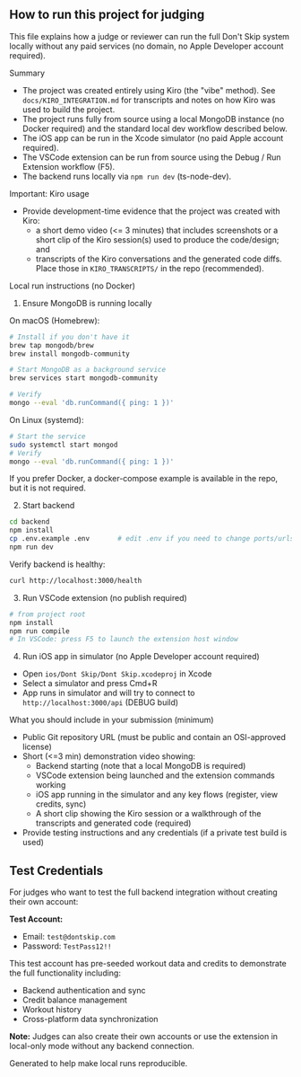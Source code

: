 ## How to run this project for judging

This file explains how a judge or reviewer can run the full Don't Skip system locally without any paid services (no domain, no Apple Developer account required).

Summary

- The project was created entirely using Kiro (the "vibe" method). See `docs/KIRO_INTEGRATION.md` for transcripts and notes on how Kiro was used to build the project.
- The project runs fully from source using a local MongoDB instance (no Docker required) and the standard local dev workflow described below.
- The iOS app can be run in the Xcode simulator (no paid Apple account required).
- The VSCode extension can be run from source using the Debug / Run Extension workflow (F5).
- The backend runs locally via `npm run dev` (ts-node-dev).

Important: Kiro usage

- Provide development-time evidence that the project was created with Kiro:
  - a short demo video (<= 3 minutes) that includes screenshots or a short clip of the Kiro session(s) used to produce the code/design; and
  - transcripts of the Kiro conversations and the generated code diffs. Place those in `KIRO_TRANSCRIPTS/` in the repo (recommended).

Local run instructions (no Docker)

1. Ensure MongoDB is running locally

On macOS (Homebrew):

```bash
# Install if you don't have it
brew tap mongodb/brew
brew install mongodb-community

# Start MongoDB as a background service
brew services start mongodb-community

# Verify
mongo --eval 'db.runCommand({ ping: 1 })'
```

On Linux (systemd):

```bash
# Start the service
sudo systemctl start mongod
# Verify
mongo --eval 'db.runCommand({ ping: 1 })'
```

If you prefer Docker, a docker-compose example is available in the repo, but it is not required.

2. Start backend

```bash
cd backend
npm install
cp .env.example .env       # edit .env if you need to change ports/urls
npm run dev
```

Verify backend is healthy:

```bash
curl http://localhost:3000/health
```

3. Run VSCode extension (no publish required)

```bash
# from project root
npm install
npm run compile
# In VSCode: press F5 to launch the extension host window
```

4. Run iOS app in simulator (no Apple Developer account required)

- Open `ios/Dont Skip/Dont Skip.xcodeproj` in Xcode
- Select a simulator and press Cmd+R
- App runs in simulator and will try to connect to `http://localhost:3000/api` (DEBUG build)

What you should include in your submission (minimum)

- Public Git repository URL (must be public and contain an OSI-approved license)
- Short (<=3 min) demonstration video showing:
  - Backend starting (note that a local MongoDB is required)
  - VSCode extension being launched and the extension commands working
  - iOS app running in the simulator and any key flows (register, view credits, sync)
  - A short clip showing the Kiro session or a walkthrough of the transcripts and generated code (required)
- Provide testing instructions and any credentials (if a private test build is used)

## Test Credentials

For judges who want to test the full backend integration without creating their own account:

**Test Account:**

- Email: `test@dontskip.com`
- Password: `TestPass12!!`

This test account has pre-seeded workout data and credits to demonstrate the full functionality including:

- Backend authentication and sync
- Credit balance management
- Workout history
- Cross-platform data synchronization

**Note:** Judges can also create their own accounts or use the extension in local-only mode without any backend connection.

Generated to help make local runs reproducible.

